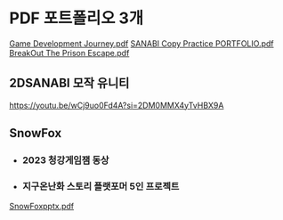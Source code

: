 # PDF 포트폴리오 3개 

[Game Development Journey.pdf](https://github.com/jangeungye/PDFPortfolio/files/14716644/Game.Development.Journey.pdf)
[SANABI Copy Practice PORTFOLIO.pdf](https://github.com/jangeungye/PDFPortfolio/files/14716646/SANABI.Copy.Practice.PORTFOLIO.pdf)
[BreakOut The Prison Escape.pdf](https://github.com/jangeungye/PDFPortfolio/files/14716647/BreakOut.The.Prison.Escape.pdf)


## 2DSANABI 모작 유니티
https://youtu.be/wCj9uo0Fd4A?si=2DM0MMX4yTvHBX9A

## SnowFox
* ### 2023 청강게임잼 동상
* ### 지구온난화 스토리 플랫포머 5인 프로젝트
[SnowFoxpptx.pdf](https://github.com/jangeungye/SnowFox1/files/14652535/SnowFoxpptx.pdf)
